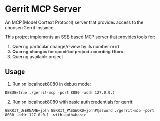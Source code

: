 # Gerrit MCP Server

An MCP (Model Context Protocol) server that provides access to the choosen Gerrit instance.

This project implements an SSE-based MCP server that provides tools for:

1. Quering particular change/review by its number or id
2. Quering changes for specified project according filters
3. Quering available project

## Usage

1) Run on localhost:8080 in debug mode:

``DEBUG=true ./gerrit-mcp -port 8080 -addr 127.0.0.1``

2) Run on localhost:8080 with basic auth credentials for gerrit:

``GERRIT_USERNAME=john GERRIT_PASSWORD=johnP@ssword ./gerrit-mcp -port 8080 -addr 127.0.0.1 -with-auth=basic``
